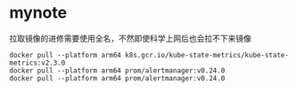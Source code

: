 # mynote

拉取镜像的进修需要使用全名，不然即使科学上网后也会拉不下来镜像
```shell
docker pull --platform arm64 k8s.gcr.io/kube-state-metrics/kube-state-metrics:v2.3.0
docker pull --platform arm64 prom/alertmanager:v0.24.0
docker pull --platform arm64 prom/alertmanager:v0.24.0
```
